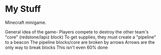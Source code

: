 # My Stuff
Minecraft minigame.

General idea of the game-
Players compete to destroy the other team's "core" (redstone/lapiz block)
To get supplies, they must create a "pipeline" to a beacon
The pipeline blocks/core are broken by arrows
Arrows are the only way to break blocks
This isn't even 60% done
